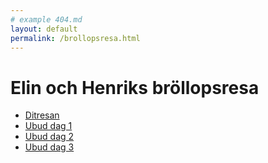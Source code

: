 ```yaml
---
# example 404.md
layout: default
permalink: /brollopsresa.html
---
```


# Elin och Henriks bröllopsresa

- [Ditresan](/dag0)
- [Ubud dag 1](/dag1)
- [Ubud dag 2](/dag2)
- [Ubud dag 3](/ubud_dag3)
